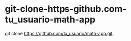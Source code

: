 # git-clone-https-github.com-tu_usuario-math-app
git clone https://github.com/tu_usuario/math-app.git
